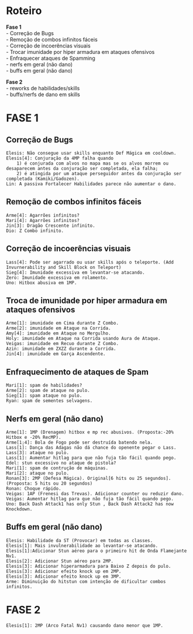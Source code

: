Roteiro
=======
<b>Fase 1</b><br />
	- Correção de Bugs<br />
	- Remoção de combos infinitos fáceis<br />
	- Correção de incoerências visuais<br />
	- Trocar imunidade por hiper armadura em ataques ofensivos<br />
	- Enfraquecer ataques de Spamming<br />
	- nerfs em geral (não dano)<br />
	- buffs em geral (não dano)<br />
	
<b>Fase 2</b><br />
	- reworks de habilidades/skills<br />
	- buffs/nerfs de dano em skills<br />

FASE 1
======

Correção de Bugs
----------------
	Elesis: Não consegue usar skills enquanto Def Mágica em cooldown.
	Elesis[4]: Conjuração da 4MP falha quando
		1) é conjurada com alvos no mapa mas se os alvos morrem ou desaparecem antes da conjuração ser completada, ela falha;
		2) é atingida por um ataque perseguidor antes da conjuração ser completada (Kamiki/Gadozen).
	Lin: A passiva Fortalecer Habilidades parece não aumentar o dano.

Remoção de combos infinitos fáceis
----------------------------------
	Arme[4]: Agarrões infinitos?
	Mari[4]: Agarrões infinitos?
	Jin[3]: Dragão Crescente infinito.
	Dio: Z Combo infinito.

Correção de incoerências visuais
--------------------------------
	Lass[4]: Pode ser agarrado ou usar skills após o teleporte. (Add Invurnerability and Skill Block on Teleport)
	Sieg[4]: Imunidade excessiva em levantar-se atacando.
	Zero: Imunidade excessiva em rolamento.
	Uno: Hitbox abusiva em 1MP.

Troca de imunidade por hiper armadura em ataques ofensivos
----------------------------------------------------------
	Arme[1]: imunidade em Cima durante Z Combo.
	Arme[2]: imunidade em Ataque na Corrida.
	Amy[4]: imunidade em Ataque no Mergulho.
	Holy: imunidade em Ataque na Corrida usando Aura de Ataque.
	Veigas: imunidade em Recuo durante Z Combo.
	Azin: imunidade em ZXZZ durante a Corrida.
	Jin[4]: imunidade em Garça Ascendente.
	
Enfraquecimento de ataques de Spam
----------------------------------
	Mari[1]: spam de habilidades?
	Arme[2]: spam de ataque no pulo.
	Sieg[1]: spam ataque no pulo.
	Ryan: spam de sementes selvagens.
	
Nerfs em geral (não dano)
-------------------------
	Arme[1]: 1MP (Drenagem) hitbox e mp rec abusivos. (Proposta:-20% Hitbox e -20% RecMP).
	Arme[1;4]: Bola de Fogo pode ser destruída batendo nela.
	Lass[1]: Dança das Adagas não dá chance do openente pegar o Lass.
	Lass[3]: ataque no pulo.
	Lass[1]: Aumentar hitlag para que não fuja tão fácil quando pego.
	Edel: stun excessivo no ataque de pistola?
	Mari[1]: spam de contrução de máquinas.
	Mari[2]: ataque no pulo.
	Ronan[3]: 2MP (Defesa Mágica). Original[6 hits ou 25 segundos]. (Proposta: 5 hits ou 20 segundos)
	Ronan: Choque rápido.
	Veigas: 1AP (Frenesi das Trevas). Adicionar counter ou reduzir dano.
	Veigas: Aumentar hitlag para que não fuja tão fácil quando pego.
	Uno: Back Dash Attack1 has only Stun , Back Dash Attack2 has now Knockdown.
		
Buffs em geral (não dano)
-------------------------
	Elesis: Habilidade da ST (Provocar) em todas as classes.
	Elesis[1]: Mais invulnerabilidade ao levantar-se atacando.
	Elesis[1]:Adicionar Stun aéreo para o primeiro hit de Onda Flamejante Nv1.
	Elesis[2]: Adicionar Stun aéreo para 2MP.
	Elesis[3]: Adicionar hiperarmadura para Baixo Z depois do pulo.
	Elesis[3]: Adicionar efeito knock up em 2MP.
	Elesis[3]: Adicionar efeito knock up em 3MP.
	Arme: Diminuição do hitstun com intenção de dificultar combos infinitos.

FASE 2
======

	Elesis[1]: 2MP (Arco Fatal Nv1) causando dano menor que 1MP.
